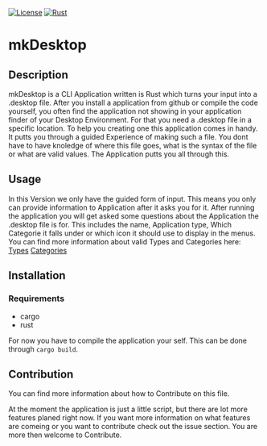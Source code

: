 [![License](https://img.shields.io/badge/license-MIT-blue?style=flat-square)](https://github.com/clap-rs/clap/blob/v3.1.9/LICENSE-MIT)
[![Rust](https://github.com/LucasJaiser/mkDesktop/actions/workflows/rust.yml/badge.svg)](https://github.com/LucasJaiser/mkDesktop/actions/workflows/rust.yml)


# mkDesktop
## Description
mkDesktop is a CLI Application written is Rust which turns your input into a .desktop file. After you install a application from github or compile the code yourself, you often find the application not showing in your application finder of your Desktop Environment. For that you need a .desktop file in a specific location. To help you creating one this application comes in handy. It putts you through a guided Experience of making such a file. You dont have to have knoledge of where this file goes, what is the syntax of the file or what are valid values. The Application putts you all through this.  

## Usage
In this Version we only have the guided form of input. This means you only can provide information to Application after it asks you for it. After running the application you will get asked some questions about the Application the .desktop file is for. This includes the name, Application type, Which Categorie it falls under or which icon it should use to display in the menus. 
You can find more information about valid Types and Categories here: 
[Types](https://specifications.freedesktop.org/desktop-entry-spec/latest/ar01s06.html)
[Categories](https://specifications.freedesktop.org/menu-spec/menu-spec-1.0.html#category-registry)

## Installation
### Requirements 
- cargo 
- rust 

For now you have to compile the application your self. This can be done through `cargo build`.

## Contribution
You can find more information about how to Contribute on this file.

At the moment the application is just a little script, but there are lot more features planed right now. 
If you want more information on what features are comeing or you want to contribute check out the issue section. 
You are more then welcome to Contribute. 
 
